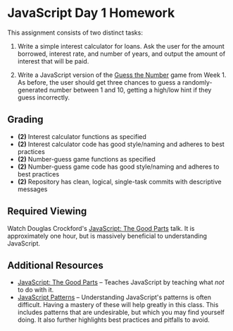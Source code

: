 # JavaScript Day 1 Homework

This assignment consists of two distinct tasks:

1. Write a simple interest calculator for loans. Ask the user for the amount borrowed, interest rate, and number of years, and output the amount of interest that will be paid.

2. Write a JavaScript version of the [Guess the Number](https://github.com/ga-wdi-boston/wdi_1_ruby_hw_number_guess) game from Week 1. As before, the user should get three chances to guess a randomly-generated number between 1 and 10, getting a high/low hint if they guess incorrectly.

## Grading

* **(2)** Interest calculator functions as specified
* **(2)** Interest calculator code has good style/naming and adheres to best practices
* **(2)** Number-guess game functions as specified
* **(2)** Number-guess game code has good style/naming and adheres to best practices
* **(2)** Repository has clean, logical, single-task commits with descriptive messages

## Required Viewing

Watch Douglas Crockford's [JavaScript: The Good Parts](http://www.youtube.com/watch?v=hQVTIJBZook) talk. It is approximately one hour, but is massively beneficial to understanding JavaScript.

## Additional Resources

* [JavaScript: The Good Parts](http://www.amazon.com/gp/product/0596517742/ref=as_li_ss_tl?ie=UTF8&camp=1789&creative=390957&creativeASIN=0596517742&linkCode=as2&tag=wha07-20) &ndash; Teaches JavaScript by teaching what *not* to do with it.
* [JavaScript Patterns](http://www.amazon.com/gp/product/0596806752/ref=as_li_ss_tl?ie=UTF8&camp=1789&creative=390957&creativeASIN=0596806752&linkCode=as2&tag=wha07-20) &ndash; Understanding JavaScript's patterns is often difficult. Having a mastery of these will help greatly in this class. This includes patterns that are undesirable, but which you may find yourself doing. It also further highlights best practices and pitfalls to avoid.
